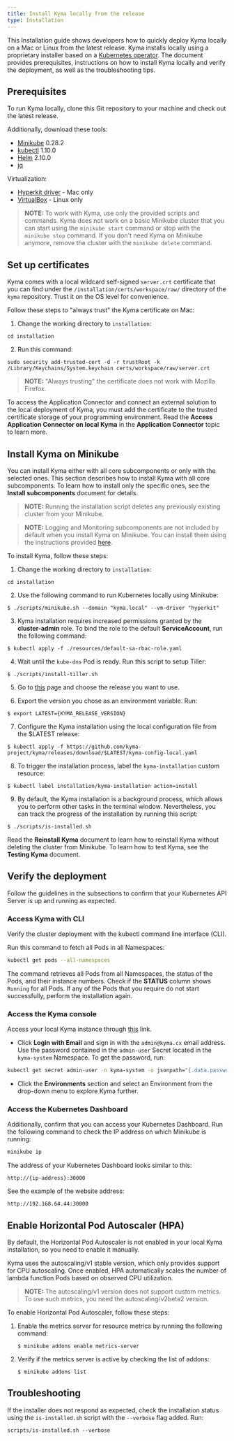 ```yaml
---
title: Install Kyma locally from the release
type: Installation
---
```


This Installation guide shows developers how to quickly deploy Kyma locally on a Mac or Linux from the latest release. Kyma installs locally using a proprietary installer based on a [Kubernetes operator](https://coreos.com/operators/). The document provides prerequisites, instructions on how to install Kyma locally and verify the deployment, as well as the troubleshooting tips.

## Prerequisites

To run Kyma locally, clone this Git repository to your machine and check out the latest release.

Additionally, download these tools:

- [Minikube](https://github.com/kubernetes/minikube) 0.28.2
- [kubectl](https://kubernetes.io/docs/tasks/tools/install-kubectl/) 1.10.0
- [Helm](https://github.com/kubernetes/helm) 2.10.0
- [jq](https://stedolan.github.io/jq/)

Virtualization:

- [Hyperkit driver](https://github.com/kubernetes/minikube/blob/master/docs/drivers.md#hyperkit-driver) - Mac only
- [VirtualBox](https://www.virtualbox.org/) - Linux only

> **NOTE:** To work with Kyma, use only the provided scripts and commands. Kyma does not work on a basic Minikube cluster that you can start using the `minikube start` command or stop with the `minikube stop` command. If you don't need Kyma on Minikube anymore, remove the cluster with the `minikube delete` command.

## Set up certificates

Kyma comes with a local wildcard self-signed `server.crt` certificate that you can find under the `/installation/certs/workspace/raw/` directory of the `kyma` repository. Trust it on the OS level for convenience.

Follow these steps to "always trust" the Kyma certificate on Mac:

1. Change the working directory to `installation`:
  ```
  cd installation
  ```
2. Run this command:
  ```
  sudo security add-trusted-cert -d -r trustRoot -k /Library/Keychains/System.keychain certs/workspace/raw/server.crt
  ```

>**NOTE:** "Always trusting" the certificate does not work with Mozilla Firefox.

To access the Application Connector and connect an external solution to the local deployment of Kyma, you must add the certificate to the trusted certificate storage of your programming environment. Read the **Access Application Connector on local Kyma** in the **Application Connector** topic to learn more.

## Install Kyma on Minikube

You can install Kyma either with all core subcomponents or only with the selected ones. This section describes how to install Kyma with all core subcomponents. To learn how to install only the specific ones, see the **Install subcomponents** document for details.

> **NOTE:** Running the installation script deletes any previously existing cluster from your Minikube.

> **NOTE:** Logging and Monitoring subcomponents are not included by default when you install Kyma on Minikube. You can install them using the instructions provided [here](../../../resources/README.md).

To install Kyma, follow these steps:

1. Change the working directory to `installation`:
  ```
  cd installation
  ```

2. Use the following command to run Kubernetes locally using Minikube:
```
$ ./scripts/minikube.sh --domain "kyma.local" --vm-driver "hyperkit"
```

3. Kyma installation requires increased permissions granted by the **cluster-admin** role. To bind the role to the default **ServiceAccount**, run the following command:
```
$ kubectl apply -f ./resources/default-sa-rbac-role.yaml
```

4. Wait until the `kube-dns` Pod is ready. Run this script to setup Tiller:
```
$ ./scripts/install-tiller.sh
```

5. Go to [this](https://github.com/kyma-project/kyma/releases/) page and choose the release you want to use. 

6. Export the version you chose as an environment variable. Run: 
```
$ export LATEST={KYMA_RELEASE_VERSION}
```

7. Configure the Kyma installation using the local configuration file from the $LATEST release:
```
$ kubectl apply -f https://github.com/kyma-project/kyma/releases/download/$LATEST/kyma-config-local.yaml
```

8. To trigger the installation process, label the `kyma-installation` custom resource:
```
$ kubectl label installation/kyma-installation action=install
```

9. By default, the Kyma installation is a background process, which allows you to perform other tasks in the terminal window. Nevertheless, you can track the progress of the installation by running this script:
```
$ ./scripts/is-installed.sh
```

Read the **Reinstall Kyma** document to learn how to reinstall Kyma without deleting the cluster from Minikube.
To learn how to test Kyma, see the **Testing Kyma** document.

## Verify the deployment

Follow the guidelines in the subsections to confirm that your Kubernetes API Server is up and running as expected.

### Access Kyma with CLI

Verify the cluster deployment with the kubectl command line interface (CLI).

Run this command to fetch all Pods in all Namespaces:

  ``` bash
  kubectl get pods --all-namespaces
  ```
The command retrieves all Pods from all Namespaces, the status of the Pods, and their instance numbers. Check if the **STATUS** column shows `Running` for all Pods. If any of the Pods that you require do not start successfully, perform the installation again.

### Access the Kyma console

Access your local Kyma instance through [this](https://console.kyma.local/) link.

* Click **Login with Email** and sign in with the `admin@kyma.cx` email address. Use the password contained in the  `admin-user` Secret located in the `kyma-system` Namespace. To get the password, run:

``` bash
kubectl get secret admin-user -n kyma-system -o jsonpath="{.data.password}" | base64 -D
```

* Click the **Environments** section and select an Environment from the drop-down menu to explore Kyma further.

### Access the Kubernetes Dashboard

Additionally, confirm that you can access your Kubernetes Dashboard. Run the following command to check the IP address on which Minikube is running:

```bash
minikube ip
```

The address of your Kubernetes Dashboard looks similar to this:
```
http://{ip-address}:30000
```

See the example of the website address:

```
http://192.168.64.44:30000
```

## Enable Horizontal Pod Autoscaler (HPA)

By default, the Horizontal Pod Autoscaler is not enabled in your local Kyma installation, so you need to enable it manually.

Kyma uses the autoscaling/v1 stable version, which only provides support for CPU autoscaling. Once enabled, HPA automatically scales the number of lambda function Pods based on observed CPU utilization.

>**NOTE:** The autoscaling/v1 version does not support custom metrics. To use such metrics, you need the autoscaling/v2beta2 version.

To enable Horizontal Pod Autoscaler, follow these steps:

1. Enable the metrics server for resource metrics by running the following command:
    ```
    $ minikube addons enable metrics-server
    ```

2. Verify if the metrics server is active by checking the list of addons:
    ```
    $ minikube addons list
    ```

## Troubleshooting

If the installer does not respond as expected, check the installation status using the `is-installed.sh` script with the `--verbose` flag added. Run:
```
scripts/is-installed.sh --verbose
```
